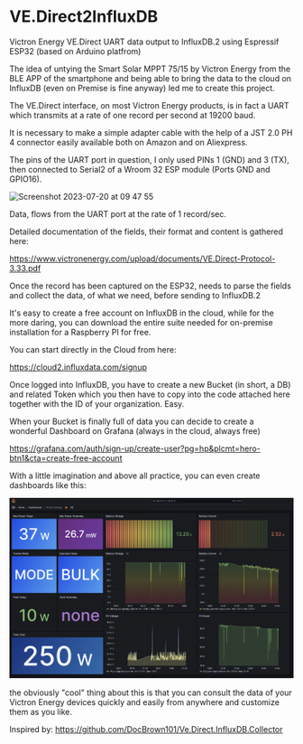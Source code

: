 # VE.Direct2InfluxDB
Victron Energy VE.Direct UART data output to InfluxDB.2 using Espressif ESP32 (based on Arduino platfrom)

The idea of untying the Smart Solar MPPT 75/15 by Victron Energy from the BLE APP of the smartphone and being able to bring the data to the cloud on InfluxDB (even on Premise is fine anyway) led me to create this project.

The VE.Direct interface, on most Victron Energy products, is in fact a UART which transmits at a rate of one record per second at 19200 baud.

It is necessary to make a simple adapter cable with the help of a JST 2.0 PH 4 connector easily available both on Amazon and on Aliexpress.

The pins of the UART port in question, I only used PINs 1 (GND) and 3 (TX), then connected to Serial2 of a Wroom 32 ESP module (Ports GND and GPIO16).

<img width="1369" alt="Screenshot 2023-07-20 at 09 47 55" src="https://github.com/mk4001/VE.Direct2InfluxDB/assets/50479511/780e0403-754e-42f9-90fa-479fb00701fc">

Data, flows from the UART port at the rate of 1 record/sec.

Detailed documentation of the fields, their format and content is gathered here:

https://www.victronenergy.com/upload/documents/VE.Direct-Protocol-3.33.pdf

Once the record has been captured on the ESP32, needs to parse the fields and collect the data, of what we need, before sending to InfluxDB.2

It's easy to create a free account on InfluxDB in the cloud, while for the more daring, you can download the entire suite needed for on-premise installation for a Raspberry PI for free.

You can start directly in the Cloud from here:

https://cloud2.influxdata.com/signup

Once logged into InfluxDB, you have to create a new Bucket (in short, a DB) and related Token which you then have to copy into the code attached here together with the ID of your organization. Easy.

When your Bucket is finally full of data you can decide to create a wonderful Dashboard on Grafana (always in the cloud, always free)

https://grafana.com/auth/sign-up/create-user?pg=hp&plcmt=hero-btn1&cta=create-free-account

With a little imagination and above all practice, you can even create dashboards like this:

![image1](https://github.com/mk4001/VE.Direct2InfluxDB/blob/6319bbf4189262424499b21e297fc7bacbad50cf/Screenshot%202023-11-22%20at%2013.58.06.png)

the obviously "cool" thing about this is that you can consult the data of your Victron Energy devices quickly and easily from anywhere and customize them as you like.

Inspired by: https://github.com/DocBrown101/Ve.Direct.InfluxDB.Collector
